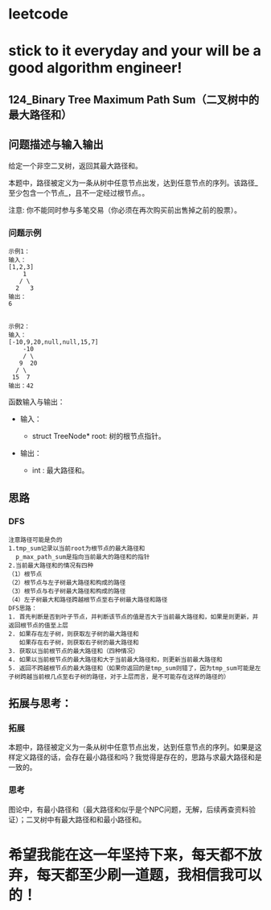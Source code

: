 # leetcode
# stick to it everyday and your will be a good algorithm engineer!
## 124_Binary Tree Maximum Path Sum（二叉树中的最大路径和）
## 问题描述与输入输出
给定一个非空二叉树，返回其最大路径和。

本题中，路径被定义为一条从树中任意节点出发，达到任意节点的序列。该路径_至少包含一个节点_，且不一定经过根节点。。

注意: 你不能同时参与多笔交易（你必须在再次购买前出售掉之前的股票）。

### 问题示例

	示例1：
	输入：
	[1,2,3]
		1
	   / \
      2   3
	输出：
	6


	示例2：
	输入：
	[-10,9,20,null,null,15,7]
		-10
		/ \
	   9  20
      / \
     15  7
	输出：42
		


函数输入与输出：
* 输入：
	* struct TreeNode* root: 树的根节点指针。

* 输出：
	* int : 最大路径和。

## 思路			
### DFS
	
	注意路径可能是负的
	1.tmp_sum记录以当前root为根节点的最大路径和
	  p_max_path_sum是指向当前最大的路径和的指针
	2.当前最大路径和的情况有四种
	（1）根节点
	（2）根节点与左子树最大路径和构成的路径
	（3）根节点与右子树最大路径和构成的路径
	（4）左子树最大和路径跨越根节点至右子树最大路径和路径
	DFS思路：
	1. 首先判断是否到叶子节点，并判断该节点的值是否大于当前最大路径和，如果是则更新，并返回根节点的值至上层
	2. 如果存在左子树，则获取左子树的最大路径和
	   如果存在右子树，则获取右子树的最大路径和
	3. 获取以当前根节点的最大路径和（四种情况）
	4. 如果以当前根节点的最大路径和大于当前最大路径和，则更新当前最大路径和
	5. 返回不跨越根节点的最大路径和（如果你返回的是tmp_sum则错了，因为tmp_sum可能是左子树跨越当前根几点至右子树的路径，对于上层而言，是不可能存在这样的路径的）
## 拓展与思考：
### 拓展
本题中，路径被定义为一条从树中任意节点出发，达到任意节点的序列。如果是这样定义路径的话，会存在最小路径和吗？我觉得是存在的，思路与求最大路径和是一致的。
### 思考
图论中，有最小路径和（最大路径和似乎是个NPC问题，无解，后续再查资料验证）；二叉树中有最大路径和和最小路径和。
	  
# 希望我能在这一年坚持下来，每天都不放弃，每天都至少刷一道题，我相信我可以的！
